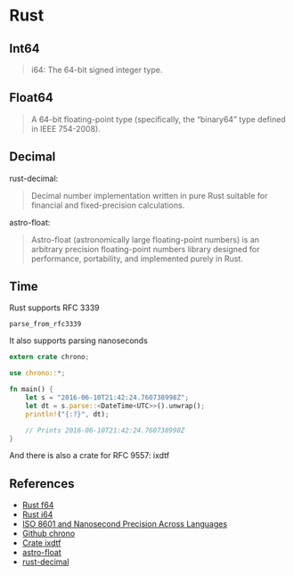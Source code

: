 # Rust

## Int64

> i64: The 64-bit signed integer type.

## Float64

> A 64-bit floating-point type (specifically, the “binary64” type defined in IEEE 754-2008).

## Decimal

rust-decimal:

> Decimal number implementation written in pure Rust suitable for financial and fixed-precision calculations.

astro-float: 

> Astro-float (astronomically large floating-point numbers) is an arbitrary precision floating-point numbers library designed for performance, portability, and implemented purely in Rust.

## Time

Rust supports RFC 3339

```
parse_from_rfc3339
```

It also supports parsing nanoseconds

```rust
extern crate chrono;

use chrono::*;

fn main() {
    let s = "2016-06-10T21:42:24.760738998Z";
    let dt = s.parse::<DateTime<UTC>>().unwrap();
    println!("{:?}", dt);

    // Prints 2016-06-10T21:42:24.760738998Z
}
```

And there is also a crate for RFC 9557: ixdtf

## References

* [Rust f64](https://doc.rust-lang.org/std/primitive.f64.html)
* [Rust i64](https://doc.rust-lang.org/std/primitive.i64.html)
* [ISO 8601 and Nanosecond Precision Across Languages](https://nickb.dev/blog/iso8601-and-nanosecond-precision-across-languages/)
* [Github chrono](https://github.com/chronotope/chrono/blob/bab97905ccfa5aa7ceae1ee131b41b7113ea4f6a/src/datetime/mod.rs#L676)
* [Crate ixdtf](https://docs.rs/ixdtf/latest/ixdtf/index.html)
* [astro-float](https://github.com/stencillogic/astro-float)
* [rust-decimal](https://github.com/paupino/rust-decimal)